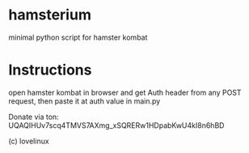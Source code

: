 # hamsterium
minimal python script for hamster kombat
# Instructions
open hamster kombat in browser and get Auth header from any POST request, then paste it at auth value in main.py

Donate via ton: UQAQIHUv7scq4TMVS7AXmg_xSQRERw1HDpabKwU4kI8n6hBD

(c) lovelinux
